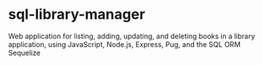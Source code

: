 # sql-library-manager
Web application for listing, adding, updating, and deleting books in a library application, using JavaScript, Node.js, Express, Pug, and the SQL ORM Sequelize
